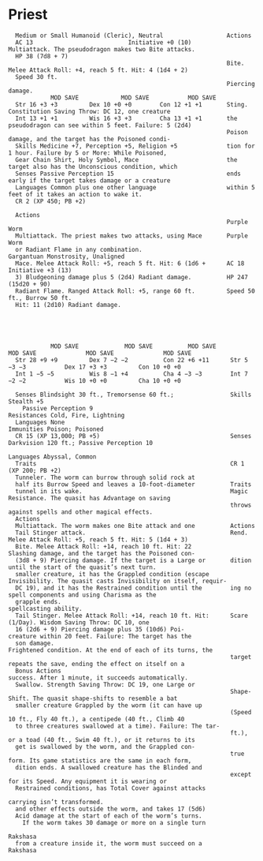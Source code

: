 # Priest

      Medium or Small Humanoid (Cleric), Neutral                  Actions
      AC 13                           Initiative +0 (10)                Multiattack. The pseudodragon makes two Bite attacks.
      HP 38 (7d8 + 7)
                                                                  Bite. Melee Attack Roll: +4, reach 5 ft. Hit: 4 (1d4 + 2)
      Speed 30 ft.
                                                                  Piercing damage.
                MOD SAVE            MOD SAVE           MOD SAVE
      Str 16 +3 +3         Dex 10 +0 +0        Con 12 +1 +1       Sting. Constitution Saving Throw: DC 12, one creature
      Int 13 +1 +1         Wis 16 +3 +3        Cha 13 +1 +1       the pseudodragon can see within 5 feet. Failure: 5 (2d4)
                                                                  Poison damage, and the target has the Poisoned condi-
      Skills Medicine +7, Perception +5, Religion +5              tion for 1 hour. Failure by 5 or More: While Poisoned,
      Gear Chain Shirt, Holy Symbol, Mace                         the target also has the Unconscious condition, which
      Senses Passive Perception 15                                ends early if the target takes damage or a creature
      Languages Common plus one other language                    within 5 feet of it takes an action to wake it.
      CR 2 (XP 450; PB +2)

      Actions
                                                                  Purple Worm
      Multiattack. The priest makes two attacks, using Mace       Purple Worm
      or Radiant Flame in any combination.                        Gargantuan Monstrosity, Unaligned
      Mace. Melee Attack Roll: +5, reach 5 ft. Hit: 6 (1d6 +      AC 18                             Initiative +3 (13)
      3) Bludgeoning damage plus 5 (2d4) Radiant damage.          HP 247 (15d20 + 90)
      Radiant Flame. Ranged Attack Roll: +5, range 60 ft.         Speed 50 ft., Burrow 50 ft.
      Hit: 11 (2d10) Radiant damage.





                MOD SAVE             MOD SAVE          MOD SAVE              MOD SAVE              MOD SAVE              MOD SAVE
      Str 28 +9 +9         Dex 7 −2 −2          Con 22 +6 +11      Str 5 −3 −3           Dex 17 +3 +3         Con 10 +0 +0
      Int 1 −5 −5          Wis 8 −1 +4          Cha 4 −3 −3        Int 7 −2 −2           Wis 10 +0 +0         Cha 10 +0 +0

      Senses Blindsight 30 ft., Tremorsense 60 ft.;                Skills Stealth +5
        Passive Perception 9                                       Resistances Cold, Fire, Lightning
      Languages None                                               Immunities Poison; Poisoned
      CR 15 (XP 13,000; PB +5)                                     Senses Darkvision 120 ft.; Passive Perception 10
                                                                   Languages Abyssal, Common
      Traits                                                       CR 1 (XP 200; PB +2)
      Tunneler. The worm can burrow through solid rock at
      half its Burrow Speed and leaves a 10-foot-diameter          Traits
      tunnel in its wake.                                          Magic Resistance. The quasit has Advantage on saving
                                                                   throws against spells and other magical effects.
      Actions
      Multiattack. The worm makes one Bite attack and one          Actions
      Tail Stinger attack.                                         Rend. Melee Attack Roll: +5, reach 5 ft. Hit: 5 (1d4 + 3)
      Bite. Melee Attack Roll: +14, reach 10 ft. Hit: 22           Slashing damage, and the target has the Poisoned con-
      (3d8 + 9) Piercing damage. If the target is a Large or       dition until the start of the quasit’s next turn.
      smaller creature, it has the Grappled condition (escape      Invisibility. The quasit casts Invisibility on itself, requir-
      DC 19), and it has the Restrained condition until the        ing no spell components and using Charisma as the
      grapple ends.                                                spellcasting ability.
      Tail Stinger. Melee Attack Roll: +14, reach 10 ft. Hit:      Scare (1/Day). Wisdom Saving Throw: DC 10, one
      16 (2d6 + 9) Piercing damage plus 35 (10d6) Poi-             creature within 20 feet. Failure: The target has the
      son damage.                                                  Frightened condition. At the end of each of its turns, the
                                                                   target repeats the save, ending the effect on itself on a
      Bonus Actions                                                success. After 1 minute, it succeeds automatically.
      Swallow. Strength Saving Throw: DC 19, one Large or
                                                                   Shape-Shift. The quasit shape-shifts to resemble a bat
      smaller creature Grappled by the worm (it can have up
                                                                   (Speed 10 ft., Fly 40 ft.), a centipede (40 ft., Climb 40
      to three creatures swallowed at a time). Failure: The tar-
                                                                   ft.), or a toad (40 ft., Swim 40 ft.), or it returns to its
      get is swallowed by the worm, and the Grappled con-
                                                                   true form. Its game statistics are the same in each form,
      dition ends. A swallowed creature has the Blinded and
                                                                   except for its Speed. Any equipment it is wearing or
      Restrained conditions, has Total Cover against attacks
                                                                   carrying isn’t transformed.
      and other effects outside the worm, and takes 17 (5d6)
      Acid damage at the start of each of the worm’s turns.
        If the worm takes 30 damage or more on a single turn
                                                                   Rakshasa
      from a creature inside it, the worm must succeed on a        Rakshasa

